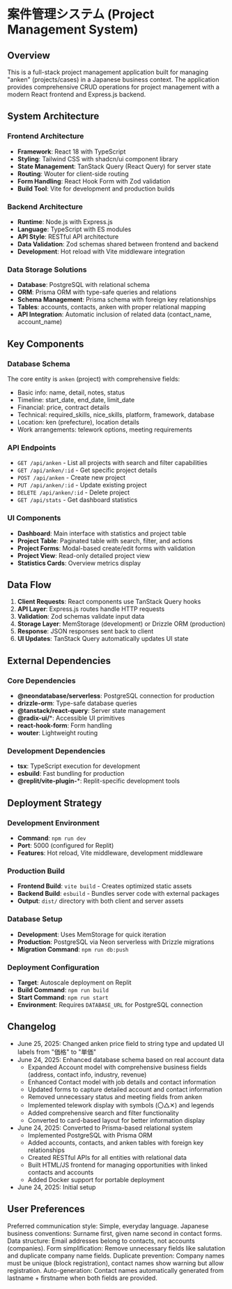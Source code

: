 # 案件管理システム (Project Management System)

## Overview

This is a full-stack project management application built for managing "anken" (projects/cases) in a Japanese business context. The application provides comprehensive CRUD operations for project management with a modern React frontend and Express.js backend.

## System Architecture

### Frontend Architecture
- **Framework**: React 18 with TypeScript
- **Styling**: Tailwind CSS with shadcn/ui component library
- **State Management**: TanStack Query (React Query) for server state
- **Routing**: Wouter for client-side routing
- **Form Handling**: React Hook Form with Zod validation
- **Build Tool**: Vite for development and production builds

### Backend Architecture
- **Runtime**: Node.js with Express.js
- **Language**: TypeScript with ES modules
- **API Style**: RESTful API architecture
- **Data Validation**: Zod schemas shared between frontend and backend
- **Development**: Hot reload with Vite middleware integration

### Data Storage Solutions
- **Database**: PostgreSQL with relational schema
- **ORM**: Prisma ORM with type-safe queries and relations
- **Schema Management**: Prisma schema with foreign key relationships
- **Tables**: accounts, contacts, anken with proper relational mapping
- **API Integration**: Automatic inclusion of related data (contact_name, account_name)

## Key Components

### Database Schema
The core entity is `anken` (project) with comprehensive fields:
- Basic info: name, detail, notes, status
- Timeline: start_date, end_date, limit_date
- Financial: price, contract details
- Technical: required_skills, nice_skills, platform, framework, database
- Location: ken (prefecture), location details
- Work arrangements: telework options, meeting requirements

### API Endpoints
- `GET /api/anken` - List all projects with search and filter capabilities
- `GET /api/anken/:id` - Get specific project details
- `POST /api/anken` - Create new project
- `PUT /api/anken/:id` - Update existing project
- `DELETE /api/anken/:id` - Delete project
- `GET /api/stats` - Get dashboard statistics

### UI Components
- **Dashboard**: Main interface with statistics and project table
- **Project Table**: Paginated table with search, filter, and actions
- **Project Forms**: Modal-based create/edit forms with validation
- **Project View**: Read-only detailed project view
- **Statistics Cards**: Overview metrics display

## Data Flow

1. **Client Requests**: React components use TanStack Query hooks
2. **API Layer**: Express.js routes handle HTTP requests
3. **Validation**: Zod schemas validate input data
4. **Storage Layer**: MemStorage (development) or Drizzle ORM (production)
5. **Response**: JSON responses sent back to client
6. **UI Updates**: TanStack Query automatically updates UI state

## External Dependencies

### Core Dependencies
- **@neondatabase/serverless**: PostgreSQL connection for production
- **drizzle-orm**: Type-safe database queries
- **@tanstack/react-query**: Server state management
- **@radix-ui/***: Accessible UI primitives
- **react-hook-form**: Form handling
- **wouter**: Lightweight routing

### Development Dependencies
- **tsx**: TypeScript execution for development
- **esbuild**: Fast bundling for production
- **@replit/vite-plugin-***: Replit-specific development tools

## Deployment Strategy

### Development Environment
- **Command**: `npm run dev`
- **Port**: 5000 (configured for Replit)
- **Features**: Hot reload, Vite middleware, development middleware

### Production Build
- **Frontend Build**: `vite build` - Creates optimized static assets
- **Backend Build**: `esbuild` - Bundles server code with external packages
- **Output**: `dist/` directory with both client and server assets

### Database Setup
- **Development**: Uses MemStorage for quick iteration
- **Production**: PostgreSQL via Neon serverless with Drizzle migrations
- **Migration Command**: `npm run db:push`

### Deployment Configuration
- **Target**: Autoscale deployment on Replit
- **Build Command**: `npm run build`
- **Start Command**: `npm run start`
- **Environment**: Requires `DATABASE_URL` for PostgreSQL connection

## Changelog
- June 25, 2025: Changed anken price field to string type and updated UI labels from "価格" to "単価"
- June 24, 2025: Enhanced database schema based on real account data
  - Expanded Account model with comprehensive business fields (address, contact info, industry, revenue)
  - Enhanced Contact model with job details and contact information
  - Updated forms to capture detailed account and contact information
  - Removed unnecessary status and meeting fields from anken
  - Implemented telework display with symbols (〇△✕) and legends
  - Added comprehensive search and filter functionality
  - Converted to card-based layout for better information display
- June 24, 2025: Converted to Prisma-based relational system
  - Implemented PostgreSQL with Prisma ORM
  - Added accounts, contacts, and anken tables with foreign key relationships
  - Created RESTful APIs for all entities with relational data
  - Built HTML/JS frontend for managing opportunities with linked contacts and accounts
  - Added Docker support for portable deployment
- June 24, 2025: Initial setup

## User Preferences

Preferred communication style: Simple, everyday language.
Japanese business conventions: Surname first, given name second in contact forms.
Data structure: Email addresses belong to contacts, not accounts (companies).
Form simplification: Remove unnecessary fields like salutation and duplicate company name fields.
Duplicate prevention: Company names must be unique (block registration), contact names show warning but allow registration.
Auto-generation: Contact names automatically generated from lastname + firstname when both fields are provided.